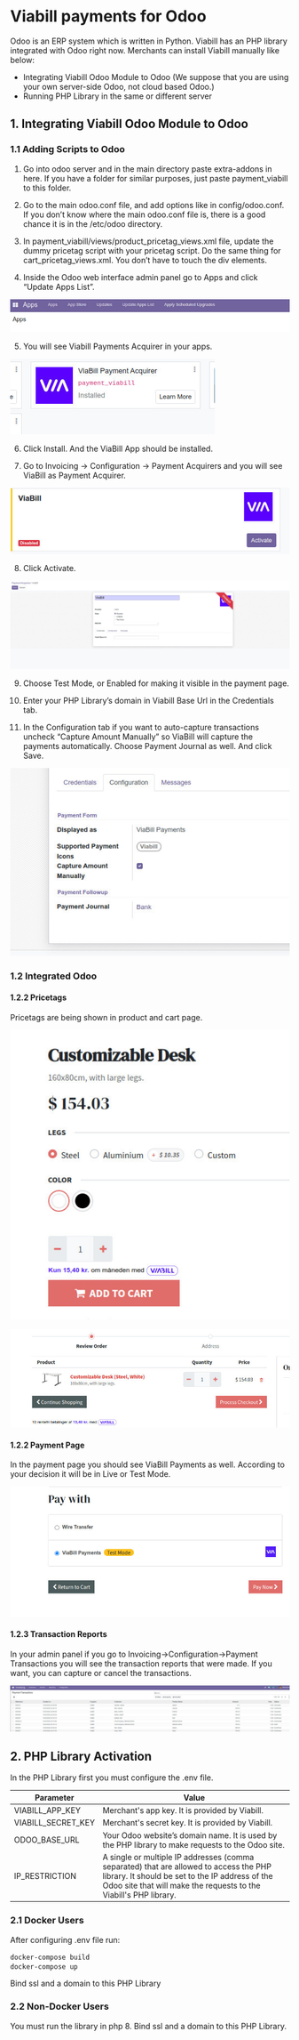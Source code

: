 # Viabill payments for Odoo

Odoo is an ERP system which is written in Python. Viabill has an PHP library integrated with Odoo right now. Merchants can install Viabill manually like below:

- Integrating Viabill Odoo Module to Odoo (We suppose that you are using your own server-side Odoo, not cloud based Odoo.)
- Running PHP Library in the same or different server

## 1. Integrating Viabill Odoo Module to Odoo

### 1.1 Adding Scripts to Odoo
1) Go into odoo server and in the main directory paste extra-addons in here. If you have a folder for  similar purposes, just paste payment_viabill to this folder.  

2) Go to the main odoo.conf file, and add options like in config/odoo.conf. If you don’t know where the main odoo.conf file is, there is a good chance it is in the /etc/odoo directory.

3) In payment_viabill/views/product_pricetag_views.xml file, update the dummy pricetag script with your pricetag script. Do the same thing for cart_pricetag_views.xml. You don’t have to touch the div elements.

4) Inside the Odoo web interface admin panel go to Apps and click “Update Apps List”.

![](/images/odoo_step_4.jpg)

5) You will see Viabill Payments Acquirer in your apps.

![](/images/odoo_step_5.jpg)

6) Click Install. And the ViaBill App should be installed.

7) Go to Invoicing -> Configuration -> Payment Acquirers and you will see ViaBill as Payment Acquirer.

![](/images/odoo_step_7.jpg)

8) Click Activate.

![](/images/odoo_step_8.jpg)

9) Choose Test Mode, or Enabled for making it visible in the payment page.

10) Enter your PHP Library’s domain in Viabill Base Url in the Credentials tab.

11) In the Configuration tab if you want to auto-capture transactions uncheck “Capture Amount Manually” so ViaBill will capture the payments automatically. Choose Payment Journal  as well.  And click Save.

![](/images/odoo_step_11.jpg)

### 1.2 Integrated Odoo
#### 1.2.2 Pricetags
Pricetags are being shown in product and cart page.

![](/images/pricetags_1.jpg)

![](/images/pricetags_2.jpg)

#### 1.2.2 Payment Page
In the payment page you should see ViaBill Payments as well. According to your decision it will be in Live or Test Mode. 

![](/images/payments_1.jpg)

#### 1.2.3 Transaction Reports
In your admin panel if you go to Invoicing->Configuration->Payment Transactions you will see the transaction reports that were made. If you want, you can capture or cancel the transactions.

![](/images/transactions_1.jpg)

## 2. PHP Library Activation
In the PHP Library first you must configure the .env file.

| Parameter | Value |
| ------ | ------ |
| VIABILL_APP_KEY | Merchant's app key. It is provided by Viabill. |
| VIABILL_SECRET_KEY | Merchant's secret key. It is provided by Viabill.  |
| ODOO_BASE_URL | Your Odoo website’s domain name. It is used by the PHP library to make requests to the Odoo site. |
| IP_RESTRICTION | A single or multiple IP addresses (comma separated) that are allowed to access the PHP library. It should be set to the IP address of the Odoo site that will make the requests to the Viabill's PHP library. |

### 2.1 Docker Users
After configuring .env file run:
```sh
docker-compose build
docker-compose up
```
Bind ssl and a domain to this PHP Library

### 2.2 Non-Docker Users 
You must run the library in php 8.
Bind ssl and a domain to this PHP Library.
